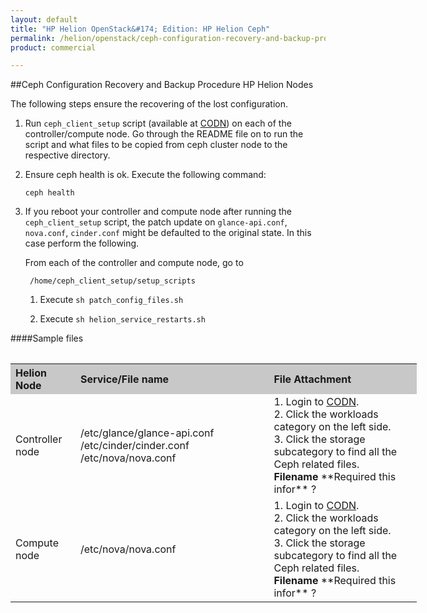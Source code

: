 ```yaml
---
layout: default
title: "HP Helion OpenStack&#174; Edition: HP Helion Ceph"
permalink: /helion/openstack/ceph-configuration-recovery-and-backup-procedure-HP-Helion-nodes/
product: commercial

---
```

<!--UNDER REVISION-->


<script>

function PageRefresh {
onLoad="window.refresh"
}

PageRefresh();

</script>
<!--
<p style="font-size: small;"> <a href="/helion/openstack/install-beta/kvm/">&#9664; PREV</a> | <a href="/helion/openstack/install-beta-overview/">&#9650; UP</a> | <a href="/helion/openstack/install-beta/esx/">NEXT &#9654;</a> </p>--->


##Ceph Configuration Recovery and Backup Procedure HP Helion Nodes

The following steps ensure the recovering of the lost configuration.

1. Run `ceph_client_setup` script (available at [CODN](https://helion.hpwsportal.com)) on each of the controller/compute node. Go through the README file on to run the script and what files to be copied from ceph cluster node to the respective directory.

2. Ensure ceph health is ok. Execute the following command:

	 `ceph health`

3. If you reboot your controller and compute node after running the `ceph_client_setup` script, the patch update on `glance-api.conf`, `nova.conf`, `cinder.conf` might be defaulted to the original state. In this case perform the following.

	From each of the controller and compute node, go to

		/home/ceph_client_setup/setup_scripts

	1. Execute `sh patch_config_files.sh`

	2. Execute `sh helion_service_restarts.sh`


####Sample files

<table>
<table style="text-align: left; vertical-align: top; width:650px;">
<tr style="background-color: #C8C8C8;">
	<th > Helion Node</th>
	<th > Service/File name</th>	
	<th>File Attachment </th>
</tr>
	<tr>
<td>Controller node</td>
<td>/etc/glance/glance-api.conf /etc/cinder/cinder.conf /etc/nova/nova.conf</td>
<td>1. Login to <a href =" https://helion.hpwsportal.com"> CODN</a>. <br> 2. Click the workloads category on the left side. <br> 3. Click the storage subcategory to find all the Ceph related files. <br> <b>Filename</b>  **Required this infor** ?
</td>
</tr>
<tr>
<td>Compute node</td>
<td>/etc/nova/nova.conf</td>
<td>1. Login to <a href =" https://helion.hpwsportal.com"> CODN</a>. <br> 2. Click the workloads category on the left side. <br> 3. Click the storage subcategory to find all the Ceph related files. <br> <b>Filename</b>  **Required this infor** ?
</tr>
  </table>
